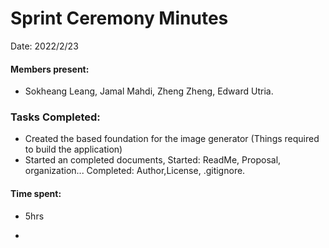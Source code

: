 # Sprint Ceremony Minutes

Date: 2022/2/23

#### Members present: 
- Sokheang Leang, Jamal Mahdi, Zheng Zheng, Edward Utria.

### Tasks Completed: 
- Created the based foundation for the image generator (Things required to build the application)
- Started an completed documents, Started: ReadMe, Proposal, organization... Completed: Author,License, .gitignore.

#### Time spent: 
- 5hrs

- 
